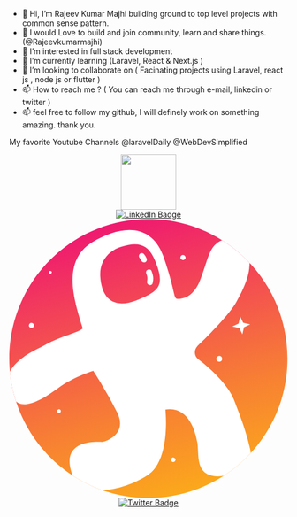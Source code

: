 - 👋 Hi, I’m Rajeev Kumar Majhi building ground to top level projects with common sense pattern. 
- 👋 I would Love to build and join community, learn and share things. (@Rajeevkumarmajhi)
- 👀 I’m interested in full stack development
- 🌱 I’m currently learning (Laravel, React & Next.js )
- 💞️ I’m looking to collaborate on ( Facinating projects using Laravel, react js , node js or flutter )
- 📫 How to reach me ? ( You can reach me through e-mail, linkedin or twitter )
- 📫 feel free to follow my github, I will definely work on something amazing. thank you.

My favorite Youtube Channels
@laravelDaily
@WebDevSimplified

<div id="header" align="center">
  <img src="https://media.giphy.com/media/rEtMLy9hzmHt59scLl/giphy.gif" width="100"/>
  
  <div id="badges">
    <a href="https://www.linkedin.com/in/rajeevkumarmajhi">
      <img src="https://img.shields.io/badge/LinkedIn-blue?style=for-the-badge&logo=linkedin&logoColor=white" alt="LinkedIn Badge"/>
    </a>
    <a href="https://odysee.com/rajeevkumarmajhi">
      <svg size="16" class="icon icon--OdyseeLogo header__logo" aria-hidden="true" id="Layer_1" stroke-width="0" version="1.1" viewBox="0 0 103.1 103.1" x="0px" xmlns="http://www.w3.org/2000/svg" xmlns:xlink="http://www.w3.org/1999/xlink" xml:space="preserve" y="0px"><style type="text/css">.st0--odyseeLogo{fill:url(#SVGID_1_);}.st1--odyseeLogo{fill:#FFFFFF;}</style><g><linearGradient id="SVGID_1_" gradientUnits="userSpaceOnUse" x1="37.1511" y1="1.7925" x2="79.9092" y2="149.7319"><stop offset="0" style="stop-color: rgb(239, 25, 112);"></stop><stop offset="0.1438" style="stop-color: rgb(242, 59, 92);"></stop><stop offset="0.445" style="stop-color: rgb(247, 125, 53);"></stop><stop offset="0.6983" style="stop-color: rgb(252, 173, 24);"></stop><stop offset="0.8909" style="stop-color: rgb(254, 203, 7);"></stop><stop offset="1" style="stop-color: rgb(255, 214, 0);"></stop></linearGradient><path class="st0--odyseeLogo" d="M51.5,103.1L51.5,103.1C23.1,103.1,0,80,0,51.5v0C0,23.1,23.1,0,51.5,0h0c28.5,0,51.5,23.1,51.5,51.5v0C103.1,80,80,103.1,51.5,103.1z"></path><g><defs><path id="SVGID_00000170984886341847456420000000262070696033326467_" d="M51.5,103.1L51.5,103.1C23.1,103.1,0,80,0,51.5v0C0,23.1,23.1,0,51.5,0h0c28.5,0,51.5,23.1,51.5,51.5v0C103.1,80,80,103.1,51.5,103.1z"></path></defs><clipPath id="SVGID_00000173159025839821803030000017583277320152650913_"><use xlink:href="#SVGID_00000170984886341847456420000000262070696033326467_" style="overflow: visible;"></use></clipPath><g style="clip-path: url(&quot;#SVGID_00000173159025839821803030000017583277320152650913_&quot;);"><g><g><path class="st1--odyseeLogo" d="M8.7,40.1c0.5-0.3,0.6-0.9,0.3-1.3c-0.3-0.4-0.9-0.6-1.3-0.3c-0.4,0.3-0.6,0.9-0.3,1.3C7.7,40.3,8.3,40.5,8.7,40.1z M64.8,15c0.5-0.3,0.6-0.8,0.3-1.3c-0.3-0.4-0.9-0.6-1.3-0.3c-0.4,0.3-0.6,0.9-0.3,1.3C63.8,15.1,64.4,15.3,64.8,15z M76.7,51.4c-0.1,0.6,0.2,1.2,0.8,1.3c0.6,0.1,1.2-0.2,1.3-0.8c0.1-0.6-0.2-1.2-0.8-1.3C77.4,50.5,76.9,50.8,76.7,51.4z M60.9,88.2c-0.4-0.2-0.8,0.1-1,0.6c-0.1,0.5,0.2,0.9,0.6,1c0.5,0.1,0.9-0.2,1-0.6C61.7,88.7,61.4,88.3,60.9,88.2z M15.1,20.2c0.3,0.1,0.6-0.1,0.6-0.4c0.1-0.3-0.1-0.6-0.4-0.6c-0.3,0-0.6,0.1-0.6,0.4C14.6,19.9,14.8,20.2,15.1,20.2z M18.3,70.3c-0.4,0.1-0.7,0.4-0.6,0.8c0.1,0.4,0.4,0.7,0.8,0.6c0.4,0,0.6-0.4,0.6-0.8C19,70.5,18.7,70.2,18.3,70.3z M85.5,36l-0.6,2.6l-2.3,1.1l2.6,0.6l1.1,2.3l0.6-2.6l2.3-1.1l-2.6-0.6L85.5,36z M51.3,18.7c-0.6,0.2-0.8,0.8-0.6,1.4c0.5,1.2,0.5,1.8,0.3,3c-0.1,0.6,0.3,1.2,0.9,1.3c0.1,0,0.1,0,0.2,0c0.5,0,1-0.4,1-0.9c0.4-1.6,0.2-2.7-0.4-4.2C52.6,18.7,51.9,18.5,51.3,18.7z M50.8,14.4c-0.5-1-0.9-1.4-1-1.5c-0.4-0.4-1.1-0.4-1.5,0c-0.4,0.4-0.4,1.1,0,1.5c0,0,0.2,0.2,0.6,1c0.2,0.4,0.6,0.6,1,0.6c0.1,0,0.3,0,0.5-0.1C50.9,15.6,51.1,14.9,50.8,14.4zM89.2,85.1c-1.3-5.8-3.1-10.9-6.1-18.5c-2-5.2-8.8-11.6-13.1-14.8c-1.6-1.2-1.7-3.4-0.3-4.9C74,42.9,81.6,35,84,30.8c1.6-2.9,4.7-8.5,4.9-13.3C89.2,14,88.7,9.9,84,8c-4.3-1.7-7.1,0.9-7.1,0.9c-3,2.1-3.9,7.7-6.1,13.3c-2.4,6.5-6.3,7.3-8.3,7.3c-1.9,0-0.7-2.1-5.4-15.6c-4.7-13.4-17-11-26.3-5.4c-11.8,7.1-6.6,22.1-3.6,31.9c-1.6,1.6-7.9,2.8-13.5,5.9c-3.5,1.9-6.5,3.1-9.5,5.5c-4.1,3.3-5.9,7-4.4,12.1c0.3,1.1,1.4,2.9,3.6,4.1c3.3,1.5,8.3-0.7,15.8-6.3c5.5-3.7,11.9-5.6,11.9-5.6s4.6,7,8.8,15.3c4.2,8.3-4.6,11-5.5,11c-1,0-14.8-1.3-11.6,10.4c3,11.6,19.9,7.5,28.5,1.8s6.5-24.2,6.5-24.2c8.4-1.3,11,7.6,11.8,12.1c0.8,4.5-1,12.4,7.5,12.6c1.2,0,2.4-0.2,3.5-0.5c4.6-1.1,7.2-3.4,8.3-5.8C89.4,87.6,89.5,86.3,89.2,85.1z M46.9,30.1c-8.6,3.2-12.7-1-13.2-8.8c-0.6-8.8,7.6-11,7.6-11c9.1-3,11.5,1.3,13.7,7.8C57,24.6,55.4,26.9,46.9,30.1z"></path></g></g></g></g></g></svg>
    </a>
    <a href="https://twitter.com/amazingrajeev">
      <img src="https://img.shields.io/badge/Twitter-blue?style=for-the-badge&logo=twitter&logoColor=white" alt="Twitter Badge"/>
    </a>
  </div>

</div>



<!---
Rajeevkumarmajhi/Rajeevkumarmajhi is a ✨ special ✨ repository because its `README.md` (this file) appears on your GitHub profile.
You can click the Preview link to take a look at your changes.
--->
